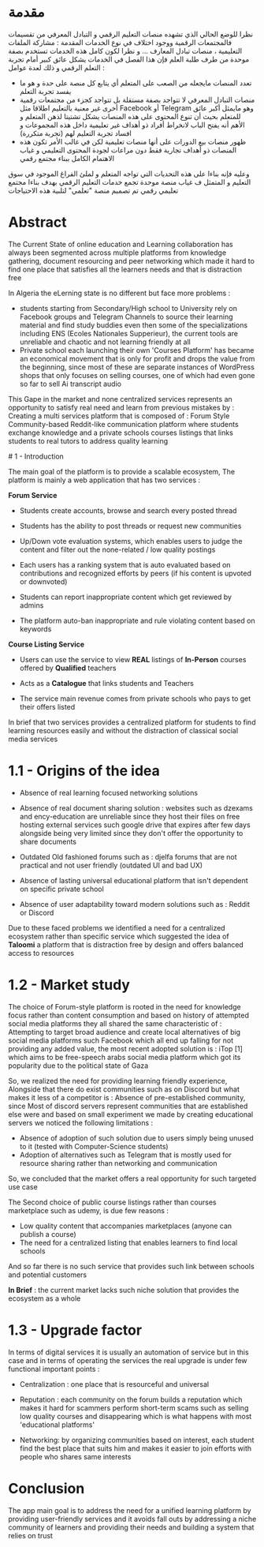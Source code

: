 # مقدمة
نظرا للوضع الحالي الذي تشهده منصات التعليم الرقمي و التبادل المعرفي من تقسيمات فالمجتمعات الرقمية ووجود اختلاف في نوع الخدمات المقدمة : مشاركة الملفات التعليمية ، منصات تبادل المعارف ... و نظرا لكون كامل هذه الخدمات تستخدم بصفة موحدة من طرف طلبة العلم فإن هذا الفصل في الخدمات يشكل عائق كبير أمام تجربة التعلم الرقمي و ذلك لعدة عوامل :

+ تعدد المنصات مايجعله من الصعب على المتعلم أي يتابع كل منصة على حدة و هو ما يفسد تجربة التعلم
+ منصات التبادل المعرفي لا تتواجد بصفة مستقلة بل تتواجد كجزء من مجتمعات رقمية أخرى غير معنية بالتعليم اطلاقا مثل Facebook أو Telegram وهو مايمثل أكبر عائق للمتعلم بحيث أن تنوع المحتوى على هذه المنصات يشكل تشتيتا لذهن المتعلم و الأهم أنه يفتح الباب لانخراط أفراد ذو أهداف غير تعليمية داخل هذه المجموعات و افساد تجربة التعليم لهم (تجربة متكررة)
+  ظهور منصات بيع الدورات على أنها منصات تعليمية لكن في غالب الأمر تكون هذه المنصات ذو أهداف تجارية فقط دون مراعات لجودة المحتوى التعليمي و غياب الاهتمام الكامل ببناء مجتمع رقمي

وعليه فإنه بناءا على هذه التحديات التي تواجه المتعلم و لملئ الفراغ الموجود في سوق التعليم و المتمثل ف غياب منصة موحدة تجمع خدمات التعليم الرقمي بهدف بناءا مجتمع تعليمي رقمي تم تصميم منصة "تعلمي" لتلبية هذه الاحتياجات

# Abstract

The Current State of online education and Learning collaboration has always been segmented across multiple platforms from knowledge gathering, document resourcing and peer networking which made it hard to find one place that satisfies all the learners needs and that is distraction free

In Algeria the eLerning state is no different but face more problems :

+ students starting from Secondary/High school to University rely on Facebook groups and Telegram Channels to source their learning material and find study buddies even then some of the specializations including ENS (Ecoles Nationales Supperieur), the current tools are unreliable and chaotic and not learning friendly at all
+ Private school each launching their own 'Courses Platform' has became an economical movement that is only for profit and drops the value from the beginning, since most of these are separate instances of WordPress shops that only focuses on selling courses, one of which had even gone so far to sell Ai transcript audio

This Gape in the market and none centralized services represents an opportunity to satisfy real need and learn from previous mistakes by : Creating a multi services platform that is composed of : Forum Style Community-based Reddit-like communication platform where students exchange knowledge and a private schools courses listings that links students to real tutors to address quality learning

<div style="page-break-before: always; height: 0;"></div>
# 1 - Introduction

The main goal of the platform is to provide a scalable ecosystem, The platform is mainly a web application that has two services :

**Forum Service**

+ Students create accounts, browse and search every posted thread

+ Students has the ability to post threads or request new communities

+ Up/Down vote evaluation systems, which enables users to judge the content and filter out the none-related / low quality postings

+ Each users has a ranking system that is auto evaluated based on contributions and recognized efforts by peers (if his content is upvoted or downvoted)

+ Students can report inappropriate content which get reviewed by admins

+ The platform auto-ban inappropriate and rule violating content based on keywords

**Course Listing Service**

+ Users can use the service to view **REAL** listings of **In-Person** courses offered by **Qualified** teachers

+ Acts as a **Catalogue** that links students and Teachers

+ The service main revenue comes from private schools who pays to get their offers listed

In brief that two services provides a centralized platform for students to find learning resources easily and without the distraction of classical social media services

# 1.1 - Origins of the idea

+ Absence of real learning focused networking solutions

+ Absence of real document sharing solution : websites such as dzexams and ency-education are unreliable since they host their files on free hosting external services such google drive that expires after few days alongside being very limited since they don't offer the opportunity to share documents

+ Outdated Old fashioned forums such as : djelfa forums that are not practical and not user friendly (outdated UI and bad UX)

+ Absence of lasting universal educational platform that isn't dependent on specific private school

+ Absence of user adaptability toward modern solutions such as : Reddit or Discord

Due to these faced problems we identified a need for a centralized ecosystem rather than specific service which suggested the idea of **Taloomi** a platform that is distraction free by design and offers balanced access to resources

# 1.2 - Market study

The choice of Forum-style platform is rooted in the need for knowledge focus rather than content consumption and based on history of attempted social media platforms they all shared the same characteristic of : Attempting to target broad audience and create local alternatives of big social media platforms such Facebook which all end up falling for not providing any added value, the most recent adopted solution is : iTop [1] which aims to be free-speech arabs social media platform which got its popularity due to the political state of Gaza

So, we realized the need for providing learning friendly experience, Alongside that there do exist communities such as on Discord but what makes it less of a competitor is : Absence of pre-established community, since Most of discord servers represent communities that are established else were and based on small experiment we made by creating educational servers we noticed the following limitations :

+ Absence of adoption of such solution due to users simply being unused to it (tested with Computer-Science students)
+ Adoption of alternatives such as Telegram that is mostly used for resource sharing rather than networking and communication

So, we concluded that the market offers a real opportunity for such targeted use case

The Second choice of public course listings rather than courses marketplace such as udemy, is due few reasons :

+ Low quality content that accompanies marketplaces (anyone can publish a course)
+ The need for a centralized listing that enables learners to find local schools

And so far there is no such service that provides such link between schools and potential customers

**In Brief** : the current market lacks such niche solution that provides the ecosystem as a whole

# 1.3 - Upgrade factor

In terms of digital services it is usually an automation of service but in this case and in terms of operating the services the real upgrade is under few functional important points :

+ Centralization : one place that is resourceful and universal

+ Reputation : each community on the forum builds a reputation which makes it hard for scammers perform short-term scams such as selling low quality courses and disappearing which is what happens with most 'educational platforms'

+ Networking: by organizing communities based on interest, each student find the best place that suits him and makes it easier to join efforts with people who shares same interests

# Conclusion

The app main goal is to address the need for a unified learning platform by providing user-friendly services and it avoids fall outs by addressing a niche community of learners and providing their needs and building a system that relies on trust